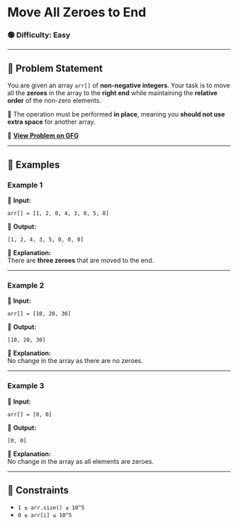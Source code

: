 # **Move All Zeroes to End**  

### 🟢 Difficulty: **Easy**  

---  

## 📌 Problem Statement  
You are given an array `arr[]` of **non-negative integers**. Your task is to move all the **zeroes** in the array to the **right end** while maintaining the **relative order** of the non-zero elements.  

🔹 The operation must be performed **in place**, meaning you **should not use extra space** for another array.  

🔗 **[View Problem on GFG](https://www.geeksforgeeks.org/batch/gfg-160-problems/track/arrays-gfg-160/problem/move-all-zeroes-to-end-of-array0751)**  

---  

## 🔹 Examples  

### **Example 1**  
🔹 **Input:**  
```plaintext
arr[] = [1, 2, 0, 4, 3, 0, 5, 0]
```  
🔹 **Output:**  
```plaintext
[1, 2, 4, 3, 5, 0, 0, 0]
```  
🔹 **Explanation:**  
There are **three zeroes** that are moved to the end.  

---  

### **Example 2**  
🔹 **Input:**  
```plaintext
arr[] = [10, 20, 30]
```  
🔹 **Output:**  
```plaintext
[10, 20, 30]
```  
🔹 **Explanation:**  
No change in the array as there are no zeroes.  

---  

### **Example 3**  
🔹 **Input:**  
```plaintext
arr[] = [0, 0]
```  
🔹 **Output:**  
```plaintext
[0, 0]
```  
🔹 **Explanation:**  
No change in the array as all elements are zeroes.  

---  

## 🔹 Constraints  
- `1 ≤ arr.size() ≤ 10^5`  
- `0 ≤ arr[i] ≤ 10^5`  
